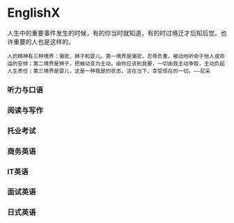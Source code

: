 # EnglishX
人生中的重要事件发生的时候，有的你当时就知道，有的时过境迁才后知后觉。也许重要的人也是这样的。

    人的精神有三种境界：骆驼、狮子和婴儿。第一境界是骆驼，忍辱负重，被动地听命于他人或命运的安排；第二境界是狮子，把被动变为主动，由你应该到我要，一切由我主动争取，主动负起人生责任；第三境界是婴儿，这是一种我是的状态，活在当下，享受现在的一切。——尼采

### 听力与口语

### 阅读与写作

### 托业考试

### 商务英语

### IT英语

### 面试英语

### 日式英语
